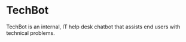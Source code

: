 # TechBot
TechBot is an internal, IT help desk chatbot that assists end users with technical problems.
